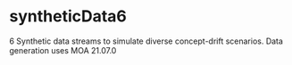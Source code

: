 # syntheticData6
6 Synthetic data streams to simulate diverse concept-drift scenarios. Data generation uses MOA 21.07.0
